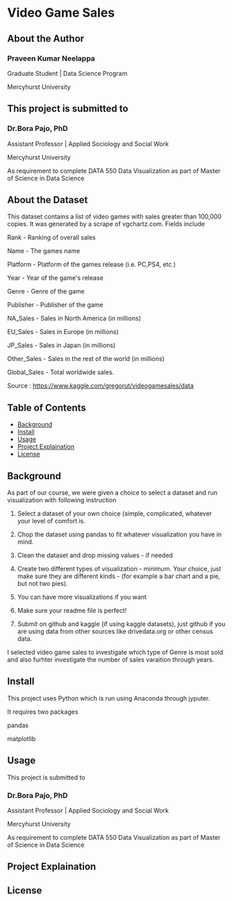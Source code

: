 # Video Game Sales

## About the Author

### Praveen Kumar Neelappa

Graduate Student | Data Science Program

Mercyhurst University



## This project is submitted to

### Dr.Bora Pajo, PhD

Assistant Professor | Applied Sociology and Social Work

Mercyhurst University

As requirement to complete 
DATA 550 Data Visualization
as part of Master of Science in Data Science

## About the Dataset

This dataset contains a list of video games with sales greater than 100,000 copies. It was generated by a scrape of vgchartz.com.
Fields include

Rank - Ranking of overall sales

Name - The games name

Platform - Platform of the games release (i.e. PC,PS4, etc.)

Year - Year of the game's release

Genre - Genre of the game

Publisher - Publisher of the game

NA_Sales - Sales in North America (in millions)

EU_Sales - Sales in Europe (in millions)

JP_Sales - Sales in Japan (in millions)

Other_Sales - Sales in the rest of the world (in millions)

Global_Sales - Total worldwide sales.

Source : https://www.kaggle.com/gregorut/videogamesales/data

## Table of Contents

- [Background](#background)
- [Install](#install)
- [Usage](#usage)
- [Project Explaination](#Project-explaination)
- [License](#license)

## Background

As part of our course, we were given a choice to select a dataset and run visualization with following instruction

1) Select a dataset of your own choice (simple, complicated, whatever your level of comfort is.

2) Chop the dataset using pandas to fit whatever visualization you have in mind.

3) Clean the dataset and drop missing values - if needed

4) Create two different types of visualization - minimum. Your choice, just make sure they are different kinds - (for example a bar chart and a pie, but not two pies).

5) You can have more visualizations if you want

6) Make sure your readme file is perfect!

7) Submit on github and kaggle (if using kaggle datasets), just github if you are using data from other sources like drivedata.org or other census data.

I selected video game sales to investigate which type of Genre is most sold and also furhter investigate the number of sales varaition through years.

## Install

This project uses Python which is run using Anaconda through jyputer.

It requires two packages

pandas

matplotlib

## Usage

This project is submitted to

### Dr.Bora Pajo, PhD

Assistant Professor | Applied Sociology and Social Work

Mercyhurst University

As requirement to complete 
DATA 550 Data Visualization
as part of Master of Science in Data Science


## Project Explaination


                                     
## License
